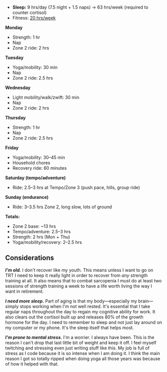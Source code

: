 - **Sleep:** 9 hrs/day (7.5 night + 1.5 naps) → 63 hrs/week  (required to counter cortisol)
- Fitness: [20 hrs/week]("Why%2020%20hours%20per%20week%20on%20fitness?".md)

**Monday**  
- Strength: 1 hr
- Nap
- Zone 2 ride: 2 hrs

**Tuesday**  
- Yoga/mobility: 30 min
- Nap
- Zone 2 ride: 2.5 hrs

**Wednesday**  
- Light mobility/walk/zwift: 30 min
- Nap
- Zone 2 ride: 2 hrs

**Thursday**  
- Strength: 1 hr
- Nap
- Zone 2 ride: 2.5 hrs 

**Friday**  
- Yoga/mobility: 30–45 min  
- Household chores
- Recovery ride: 60 minutes

**Saturday (tempo/adventure)**  
- Ride: 2.5–3 hrs at Tempo/Zone 3 (push pace, hills, group ride)  

**Sunday (endurance)**  
- Ride: 3–3.5 hrs Zone 2, long slow, lots of ground  

**Totals:**  
- Zone 2 base: ~13 hrs  
- Tempo/adventure: 2.5–3 hrs  
- Strength: 2 hrs (Mon + Thu)  
- Yoga/mobility/recovery: 2–2.5 hrs

## Considerations

***I'm old.***  I don't recover like my youth. This means unless I want to go on TRT I need to keep it really light in order to recover from *any* strength training at all. It also means that to combat sarcopenia I *must* do at least two sessions of strength training a week to have a life worth living the way I want in retirement.

***I need more sleep.*** Part of aging is that my body—especially my brain—simply stops working when I'm not well rested. It's essential that I take regular naps throughout the day to regain my cognitive ability for work. It also clears out the cortisol built up and releases 80% of the growth hormone for the day. I need to remember to sleep and not just lay around on my computer or my phone. It's the sleep itself that helps most.

***I'm prone to mental stress.*** I'm a worrier. I always have been. This is the reason I can't drop that last little bit of weight and keep it off. I feel myself twitching and stressing even just writing stuff like this. My job is full of stress as I code because it is so intense when I am doing it. I think the main reason I got so totally ripped when doing yoga all those years was because of how it helped with that.